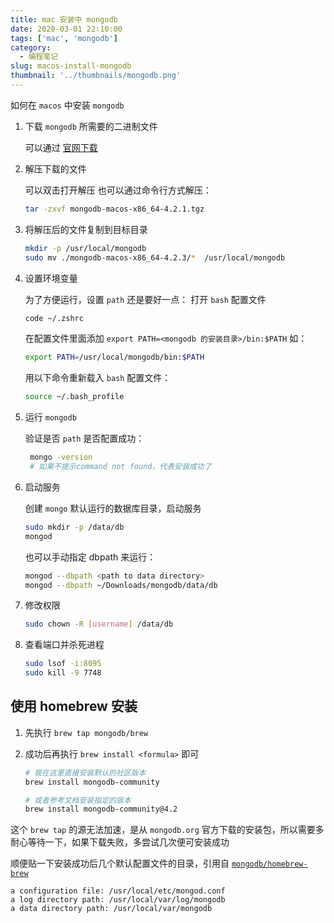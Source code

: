 ```yaml
---
title: mac 安装中 mongodb
date: 2020-03-01 22:10:00
tags: ['mac', 'mongodb']
category:
  - 编程笔记
slug: macos-install-mongodb
thumbnail: '../thumbnails/mongodb.png'
---
```


如何在 `macos` 中安装 `mongodb`

1. 下载 `mongodb` 所需要的二进制文件

   可以通过 [官网下载](https://www.mongodb.com/download-center/enterprise)

2. 解压下载的文件

   可以双击打开解压 也可以通过命令行方式解压：

   ```bash
   tar -zxvf mongodb-macos-x86_64-4.2.1.tgz
   ```

3. 将解压后的文件复制到目标目录

   ```bash
   mkdir -p /usr/local/mongodb
   sudo mv ./mongodb-macos-x86_64-4.2.3/*  /usr/local/mongodb
   ```

4. 设置环境变量

   为了方便运行，设置 `path` 还是要好一点： 打开 `bash` 配置文件

   ```bash
   code ~/.zshrc
   ```

   在配置文件里面添加 `export PATH=<mongodb 的安装目录>/bin:$PATH` 如：

   ```bash
   export PATH=/usr/local/mongodb/bin:$PATH
   ```

   用以下命令重新载入 `bash` 配置文件：

   ```bash
   source ~/.bash_profile
   ```

5. 运行 `mongodb`

   验证是否 `path` 是否配置成功：

   ```bash
    mongo -version
    # 如果不提示command not found，代表安装成功了
   ```

6. 启动服务

   创建 `mongo` 默认运行的数据库目录，启动服务

   ```bash
   sudo mkdir -p /data/db
   mongod
   ```

   也可以手动指定 dbpath 来运行：

   ```bash
   mongod --dbpath <path to data directory>
   mongod --dbpath ~/Downloads/mongodb/data/db
   ```

7. 修改权限

   ```bash
   sudo chown -R [username] /data/db
   ```

8. 查看端口并杀死进程

   ```bash
   sudo lsof -i:8095
   sudo kill -9 7748
   ```

## 使用 homebrew 安装

1. 先执行 `brew tap mongodb/brew`

2. 成功后再执行 `brew install <formula>` 即可

   ```bash
   # 我在这里直接安装默认的社区版本
   brew install mongodb-community

   # 或者参考文档安装指定的版本
   brew install mongodb-community@4.2
   ```

这个 `brew tap` 的源无法加速，是从 `mongodb.org` 官方下载的安装包，所以需要多耐心等待一下，如果下载失败，多尝试几次便可安装成功

顺便贴一下安装成功后几个默认配置文件的目录，引用自 [`mongodb/homebrew-brew`](https://docs.mongodb.com/manual/tutorial/install-mongodb-on-os-x/)

```terminal
a configuration file: /usr/local/etc/mongod.conf
a log directory path: /usr/local/var/log/mongodb
a data directory path: /usr/local/var/mongodb
```
